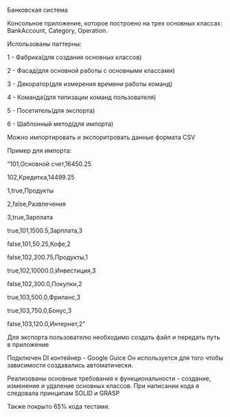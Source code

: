 Банковская система

Консольное приложение, которое построено на трех основных классах: BankAccount, Category, Operation.

Использованы паттерны:

1 - Фабрика(для создания основных классов)

2 - Фасад(для основной работы с основными классами)

3 - Декоратор(для измерения времени работы команд)

4 - Команда(для типизации команд пользователя)

5 - Посетитель(для экспорта)

6 - Шаблонный метод(для импорта)

Можно импортировать и экспоритровать данные формата CSV

Пример для импорта:

"101,Основной счет,16450.25

102,Кредитка,14499.25

1,true,Продукты

2,false,Развлечения

3,true,Зарплата

true,101,1500.5,Зарплата,3

false,101,50.25,Кофе,2

false,102,200.75,Продукты,1

true,102,10000.0,Инвестиция,3

false,102,300.0,Покупки,2

true,103,500.0,Фриланс,3

true,103,750.0,Бонус,3

false,103,120.0,Интернет,2"

Для экспорта пользователю необходимо создать файл и передать путь в приложение

Подключен DI контейнер - Google Guice
Он используется для того чтобы зависимости создавались автоматически.

Реализованы основные требования к функциональности - создание, изменение и удаление основных классов.
При написании кода я следовала принципам SOLID и GRASP

Также покрыто 65% кода тестами.